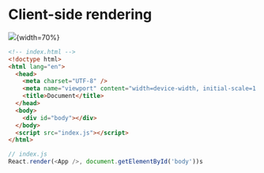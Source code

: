 ---
---

# Client-side rendering

![](/assets/csr.png){width=70%}

```html {all|9,11}
<!-- index.html -->
<!doctype html>
<html lang="en">
  <head>
    <meta charset="UTF-8" />
    <meta name="viewport" content="width=device-width, initial-scale=1.0" />
    <title>Document</title>
  </head>
  <body>
    <div id="body"></div>
  </body>
  <script src="index.js"></script>
</html>
```

```js
// index.js
React.render(<App />, document.getElementById('body'))s
```